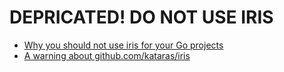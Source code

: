 # DEPRICATED! DO NOT USE IRIS

* [Why you should not use iris for your Go projects](https://www.reddit.com/r/golang/comments/57tmp1/why_you_should_not_use_iris_for_your_go_projects/)
* [A warning about github.com/kataras/iris](https://www.reddit.com/r/golang/comments/b481q7/a_warning_about_githubcomkatarasiris/)
